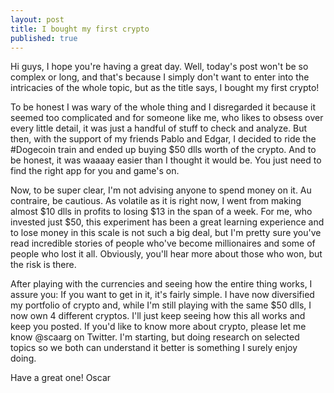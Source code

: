 ```yaml
---
layout: post
title: I bought my first crypto
published: true
---
```


Hi guys, I hope you're having a great day. Well, today's post won't be so complex or long, and that's because I simply don't want to enter into the intricacies of the whole topic, but as the title says, I bought my first crypto!

To be honest I was wary of the whole thing and I disregarded it because it seemed too complicated and for someone like me, who likes to obsess over every little detail, it was just a handful of stuff to check and analyze. But then, with the support of my friends Pablo and Edgar, I decided to ride the #Dogecoin train and ended up buying $50 dlls worth of the crypto. And to be honest, it was waaaay easier than I thought it would be. You just need to find the right app for you and game's on.

Now, to be super clear, I'm not advising anyone to spend money on it. Au contraire, be cautious. As volatile as it is right now, I went from making almost $10 dlls in profits to losing $13 in the span of a week. For me, who invested just $50, this experiment has been a great learning experience and to lose money in this scale is not such a big deal, but I'm pretty sure you've read incredible stories of people who've become millionaires and some of people who lost it all. Obviously, you'll hear more about those who won, but the risk is there.

After playing with the currencies and seeing how the entire thing works, I assure you: If you want to get in it, it's fairly simple. I have now diversified my portfolio of crypto and, while I'm still playing with the same $50 dlls, I now own 4 different cryptos. I'll just keep seeing how this all works and keep you posted. If you'd like to know more about crypto, please let me know @scaarg on Twitter. I'm starting, but doing research on selected topics so we both can understand it better is something I surely enjoy doing.

Have a great one!
Oscar
